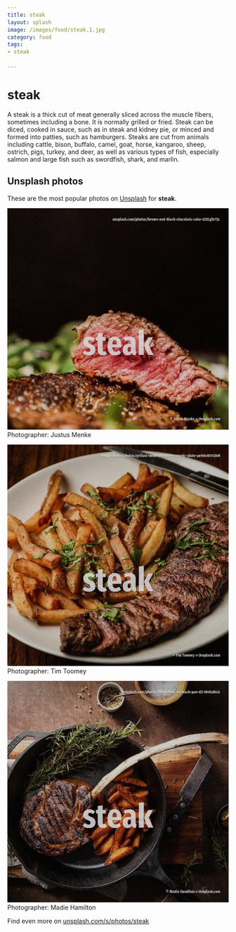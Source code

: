 ```yaml
---
title: steak
layout: splash
image: /images/food/steak.1.jpg
category: food
tags:
- steak

---
```

# steak

A steak is a thick cut of meat generally sliced across the muscle fibers, sometimes including a  bone. It is normally grilled or fried. Steak can be diced, cooked in sauce, such as in steak and kidney pie, or minced and formed into  patties, such as hamburgers.  Steaks are cut from animals including cattle, bison, buffalo, camel, goat, horse, kangaroo, sheep,  ostrich, pigs, turkey, and deer, as well as various types of fish, especially salmon and large fish  such as swordfish, shark, and marlin. 

 
## Unsplash photos
These are the most popular photos on [Unsplash](https://unsplash.com) for **steak**.
 
![steak](/images/food/steak.1.jpg)
Photographer:  Justus Menke
 
![steak](/images/food/steak.2.jpg)
Photographer:  Tim Toomey
 
![steak](/images/food/steak.3.jpg)
Photographer:  Madie Hamilton
 
Find even more on [unsplash.com/s/photos/steak](https://unsplash.com/s/photos/steak)
 
